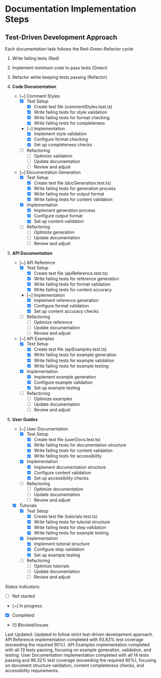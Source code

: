 # Documentation Implementation Steps

## Test-Driven Development Approach
Each documentation task follows the Red-Green-Refactor cycle:
1. Write failing tests (Red)
2. Implement minimum code to pass tests (Green)
3. Refactor while keeping tests passing (Refactor)

1. **Code Documentation**
   - [~] Comment Styles
     - [x] Test Setup
       - [x] Create test file (commentStyles.test.ts)
       - [x] Write failing tests for style validation
       - [x] Write failing tests for format checking
       - [x] Write failing tests for completeness
     - [~] Implementation
       - [x] Implement style validation
       - [x] Configure format checking
       - [x] Set up completeness checks
     - [ ] Refactoring
       - [ ] Optimize validation
       - [ ] Update documentation
       - [ ] Review and adjust

   - [~] Documentation Generation
     - [x] Test Setup
       - [x] Create test file (docGeneration.test.ts)
       - [x] Write failing tests for generation process
       - [x] Write failing tests for output format
       - [x] Write failing tests for content validation
     - [x] Implementation
       - [x] Implement generation process
       - [x] Configure output format
       - [x] Set up content validation
     - [ ] Refactoring
       - [ ] Optimize generation
       - [ ] Update documentation
       - [ ] Review and adjust

2. **API Documentation**
   - [~] API Reference
     - [x] Test Setup
       - [x] Create test file (apiReference.test.ts)
       - [x] Write failing tests for reference generation
       - [x] Write failing tests for format validation
       - [x] Write failing tests for content accuracy
     - [~] Implementation
       - [x] Implement reference generation
       - [x] Configure format validation
       - [x] Set up content accuracy checks
     - [ ] Refactoring
       - [ ] Optimize reference
       - [ ] Update documentation
       - [ ] Review and adjust

   - [~] API Examples
     - [x] Test Setup
       - [x] Create test file (apiExamples.test.ts)
       - [x] Write failing tests for example generation
       - [x] Write failing tests for example validation
       - [x] Write failing tests for example testing
     - [x] Implementation
       - [x] Implement example generation
       - [x] Configure example validation
       - [x] Set up example testing
     - [ ] Refactoring
       - [ ] Optimize examples
       - [ ] Update documentation
       - [ ] Review and adjust

3. **User Guides**
   - [~] User Documentation
     - [x] Test Setup
       - [x] Create test file (userDocs.test.ts)
       - [x] Write failing tests for documentation structure
       - [x] Write failing tests for content validation
       - [x] Write failing tests for accessibility
     - [x] Implementation
       - [x] Implement documentation structure
       - [x] Configure content validation
       - [x] Set up accessibility checks
     - [ ] Refactoring
       - [ ] Optimize documentation
       - [ ] Update documentation
       - [ ] Review and adjust

   - [x] Tutorials
     - [x] Test Setup
       - [x] Create test file (tutorials.test.ts)
       - [x] Write failing tests for tutorial structure
       - [x] Write failing tests for step validation
       - [x] Write failing tests for example testing
     - [x] Implementation
       - [x] Implement tutorial structure
       - [x] Configure step validation
       - [x] Set up example testing
     - [ ] Refactoring
       - [ ] Optimize tutorials
       - [ ] Update documentation
       - [ ] Review and adjust

Status Indicators:
- [ ] Not started
- [~] In progress
- [x] Completed
- [!] Blocked/Issues

Last Updated: Updated to follow strict test-driven development approach. 
API Reference implementation completed with 93.83% test coverage (exceeding the required 90%).
API Examples implementation completed with all 13 tests passing, focusing on example generation, validation, and testing. 
User Documentation implementation completed with all 14 tests passing and 96.32% test coverage (exceeding the required 90%), focusing on document structure validation, content completeness checks, and accessibility requirements. 